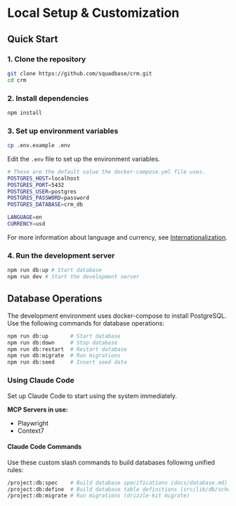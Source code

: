 # Local Setup & Customization

## Quick Start

### 1. Clone the repository

```bash
git clone https://github.com/squadbase/crm.git
cd crm
```

### 2. Install dependencies

```bash
npm install
```

### 3. Set up environment variables

```bash
cp .env.example .env
```

Edit the `.env` file to set up the environment variables.

```bash
# These are the default value the docker-compose.yml file uses.
POSTGRES_HOST=localhost
POSTGRES_PORT=5432
POSTGRES_USER=postgres
POSTGRES_PASSWORD=password
POSTGRES_DATABASE=crm_db

LANGUAGE=en
CURRENCY=usd
```

For more information about language and currency, see [Internationalization](./i18n.md).

### 4. Run the development server

```bash
npm run db:up # Start database
npm run dev # Start the development server
```

## Database Operations

The development environment uses docker-compose to install PostgreSQL. Use the following commands for database operations:

```bash
npm run db:up       # Start database
npm run db:down     # Stop database
npm run db:restart  # Restart database
npm run db:migrate  # Run migrations
npm run db:seed     # Insert seed data
```

### Using Claude Code

Set up Claude Code to start using the system immediately.

**MCP Servers in use:**
- Playwright
- Context7

#### Claude Code Commands

Use these custom slash commands to build databases following unified rules:

```bash
/project:db:spec    # Build database specifications (docs/database.md)
/project:db:define  # Build database table definitions (src/lib/db/schema.ts)
/project:db:migrate # Run migrations (drizzle-kit migrate)
```